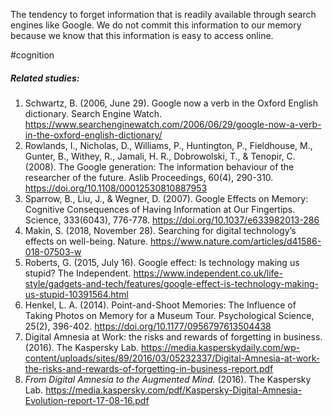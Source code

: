 The tendency to forget information that is readily available through search engines like Google. We do not commit this information to our memory because we know that this information is easy to access online.

#cognition 

##### Related studies: 

1. Schwartz, B. (2006, June 29). Google now a verb in the Oxford English dictionary. Search Engine Watch. https://www.searchenginewatch.com/2006/06/29/google-now-a-verb-in-the-oxford-english-dictionary/
2. Rowlands, I., Nicholas, D., Williams, P., Huntington, P., Fieldhouse, M., Gunter, B., Withey, R., Jamali, H. R., Dobrowolski, T., & Tenopir, C. (2008). The Google generation: The information behaviour of the researcher of the future. Aslib Proceedings, 60(4), 290-310. https://doi.org/10.1108/00012530810887953
3. Sparrow, B., Liu, J., & Wegner, D. (2007). Google Effects on Memory: Cognitive Consequences of Having Information at Our Fingertips. Science, 333(6043), 776-778. https://doi.org/10.1037/e633982013-286
4. Makin, S. (2018, November 28). Searching for digital technology’s effects on well-being. Nature. https://www.nature.com/articles/d41586-018-07503-w
5. Roberts, G. (2015, July 16). Google effect: Is technology making us stupid? The Independent. https://www.independent.co.uk/life-style/gadgets-and-tech/features/google-effect-is-technology-making-us-stupid-10391564.html
6. Henkel, L. A. (2014). Point-and-Shoot Memories: The Influence of Taking Photos on Memory for a Museum Tour. Psychological Science, 25(2), 396-402. https://doi.org/10.1177/0956797613504438
7. Digital Amnesia at Work: the risks and rewards of forgetting in business. (2016). The Kaspersky Lab. https://media.kasperskydaily.com/wp-content/uploads/sites/89/2016/03/05232337/Digital-Amnesia-at-work-the-risks-and-rewards-of-forgetting-in-business-report.pdf
8. _From Digital Amnesia to the Augmented Mind._ (2016). The Kaspersky Lab. https://media.kaspersky.com/pdf/Kaspersky-Digital-Amnesia-Evolution-report-17-08-16.pdf
